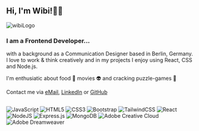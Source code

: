 ## Hi, I'm Wibi!✌🏻


![wibiLogo](https://media.licdn.com/dms/image/D4E16AQFNOOQ30x05XA/profile-displaybackgroundimage-shrink_350_1400/0/1685207331265?e=1697673600&v=beta&t=77RWXQ9g20vKl2k6rzD4N3iv8xh7sF265bEK1rdvY98)

### I am a Frontend Developer...

with a background as a Communication Designer based in Berlin, Germany. </br>
I love to work & think creatively and in my projects I enjoy using React, CSS and Node.js. 

I'm enthusiatic about food 🥑 movies 👽 and cracking puzzle-games 👾

Contact me via <a href="mailto:whagenauer@gmx.de">eMail</a>, <a href="https://www.linkedin.com/in/wiebke-hagenauer/">LinkedIn</a> or <a href="https://github.com/WibiH">GitHub</a>

##

![JavaScript](https://img.shields.io/badge/javascript-%23323330.svg?style=for-the-badge&logo=javascript&logoColor=%23F7DF1E)
![HTML5](https://img.shields.io/badge/html5-%23E34F26.svg?style=for-the-badge&logo=html5&logoColor=white)
![CSS3](https://img.shields.io/badge/css3-%231572B6.svg?style=for-the-badge&logo=css3&logoColor=white)
![Bootstrap](https://img.shields.io/badge/bootstrap-%238511FA.svg?style=for-the-badge&logo=bootstrap&logoColor=white)
![TailwindCSS](https://img.shields.io/badge/tailwindcss-%2338B2AC.svg?style=for-the-badge&logo=tailwind-css&logoColor=white)
![React](https://img.shields.io/badge/react-%2320232a.svg?style=for-the-badge&logo=react&logoColor=%2361DAFB)
![NodeJS](https://img.shields.io/badge/node.js-6DA55F?style=for-the-badge&logo=node.js&logoColor=white)
![Express.js](https://img.shields.io/badge/express.js-%23404d59.svg?style=for-the-badge&logo=express&logoColor=%2361DAFB)
![MongoDB](https://img.shields.io/badge/MongoDB-%234ea94b.svg?style=for-the-badge&logo=mongodb&logoColor=white)
![Adobe Creative Cloud](https://img.shields.io/badge/Adobe%20Creative%20Cloud-DA1F26.svg?style=for-the-badge&logo=Adobe%20Creative%20Cloud&logoColor=white)
![Adobe Dreamweaver](https://img.shields.io/badge/Adobe%20Dreamweaver-FF61F6.svg?style=for-the-badge&logo=Adobe%20Dreamweaver&logoColor=white)

